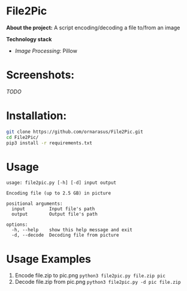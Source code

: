 # File2Pic
**About the project:** A script encoding/decoding a file to/from an image

**Technology stack**
* *Image Processing*: Pillow

# Screenshots:
*TODO*

# Installation:
```bash
git clone https://github.com/ornarasus/File2Pic.git
cd File2Pic/
pip3 install -r requirements.txt
```

# Usage
```
usage: file2pic.py [-h] [-d] input output

Encoding file (up to 2.5 GB) in picture

positional arguments:
  input         Input file's path
  output        Output file's path

options:
  -h, --help    show this help message and exit
  -d, --decode  Decoding file from picture
```

# Usage Examples
1) Encode file.zip to pic.png `python3 file2pic.py file.zip pic`
1) Decode file.zip from pic.png `python3 file2pic.py -d pic file.zip`
